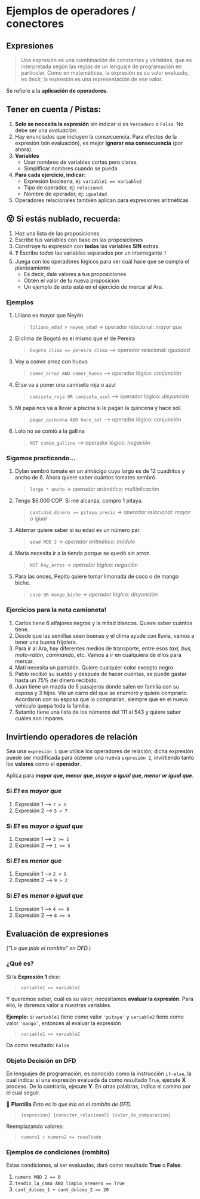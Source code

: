 # Ejemplos de operadores / conectores

## Expresiones
> Una expresión es una combinación de constantes y variables, que es interpretada según las reglas de un lenguaje de programación en particular. Como en matemáticas, la expresión es su valor evaluado, es decir, la expresión es una representación de ese valor.

Se refiere a la **aplicación de operadores.** 

## Tener en cuenta / Pistas:
1. **Solo se necesita la expresión** sin indicar si es `Verdadero` o `Falso`. No debe ser una _evaluación_.
1. Hay enunciados que incluyen la consecuencia. Para efectos de la expresión (sin evaluación), es mejor **ignorar esa consecuencia** (por ahora).
1. **Variables**
    + Usar nombres de variables cortas pero claras.
    + Simplificar nombres cuando se pueda
1. **Para cada ejercicio, indicar:**
    + Expresión booleana, ej: `variable1 == variable2`
    + Tipo de operador, ej: `relacional`
    + Nombre de operador, ej: `igualdad`
1. Operadores relacionales también aplican para expresiones aritméticas

## :dizzy_face: Si estás **nublado**, recuerda:
1. Haz una lista de las proposiciones
1. Escribe tus variables con base en las proposiciones
1. Construye tu expresión con **todas** las variables **SIN** extras.
1. :question: Escribe _todas_ las variables separados por un interrogante `?`
1. Juega con los operadores lógicos para ver cuál hace que se cumpla el planteamiento
    - Es decir, dale valores a tus proposiciones
    - Obtén el valor de tu nueva proposición
    - Un ejemplo de esto está en el ejercicio de mercar al Ara.


### Ejemplos
1. Liliana es mayor que Neyén
    > `liliana_edad > neyen_edad` -> operador relacional: _mayor que_
1. El clima de Bogotá es el mismo que el de Pereira
    > `bogota_clima == pereira_clima` --> operador relacional: _igualdad_
1. Voy a comer arroz con huevo
    > `comer_arroz AND comer_huevo` --> operador lógico: _conjunción_
1. Él se va a poner una camiseta roja o azul
    > `camiseta_roja OR camiseta_azul` --> operador lógico: _disyunción_
1. Mi papá nos va a llevar a piscina si le pagan la quincena y hace sol.
    > `pagar_quincena AND hace_sol` --> operador lógico: conjunción
1. Lolo no se comió a la gallina
    > `NOT comio_gallina` --> operador lógico: _negación_

### Sigamos practicando...
1. Dylan sembró tomate en un almácigo cuyo largo es de 12 cuadritos y ancho de 8. Ahora quiere saber cuántos tomates sembró.
    > `largo * ancho` -> _operador aritmético: multiplicación_
1. Tengo $6.000 COP. Si me alcanza, compro 1 pitaya.
    > `cantidad_dinero >= pitaya_precio` -> _operador relacional: mayor o igual_
1. Aldemar quiere saber si su edad es un número par.
    > `edad MOD 2` -> _operador aritmético: módulo_
1. María necesita ir a la tienda porque se quedó sin arroz.
    > `NOT hay_arroz` -> _operador lógico: negación_
1. Para las onces, Pepito quiere tomar limonada de coco o de mango biche.
    > `coco OR mango_biche` -> _operador lógico: disyunción_

### Ejercicios para la neta camioneta!
1. Carlos tiene 6 alfajores negros y la mitad blancos. Quiere saber cuántos tiene.
1. Desde que las semillas sean buenas y el clima ayude con lluvia, vamos a tener una buena frijolera.
1. Para ir al Ara, hay diferentes medios de transporte, entre esos _taxi, bus, moto-ratón, caminando,_ etc. Vamos a ir en cualquiera de ellos para mercar.
1. Mati necesita un pantalón. Quiere cualquier color excepto negro. 
1. Pablo recibió su sueldo y después de hacer cuentas, se puede gastar hasta un 75% del dinero recibido.
1. Juan tiene un mazda de 5 pasajeros donde salen en familia con su esposa y 3 hijos. Vio un carro del que se enamoró y quiere comprarlo. Acordaron con su esposa que lo comprarían, siempre que en el nuevo vehículo quepa toda la familia.
1. Sutanito tiene una lista de los números del 111 al 543 y quiere saber cuáles son impares.


## Invirtiendo operadores de relación 
Sea una `expresión 1` que utilice los operadores de relación, dicha expresión puede ser modificada para obtener una nueva `expresión 2`, invirtiendo tanto los **valores** como el **operador**.

Aplica para **_mayor que_, _menor que_, _mayor o igual que_, _menor or igual que_**.

### Si _E1_ es _mayor que_
1. Expresión 1 --> `7 > 5`
2. Expresión 2 --> `5 < 7`

### Si _E1_ es _mayor o igual que_
1. Expresión 1 --> `3 >= 1`
2. Expresión 2 --> `1 <= 3`

### Si _E1_ es _menor que_
1. Expresión 1 --> `2 < 9`
2. Expresión 2 --> `9 > 2`

### Si _E1_ es _menor o igual que_
1. Expresión 1 --> `4 <= 8`
2. Expresión 2 --> `8 >= 4`


## Evaluación de expresiones

(_"Lo que pide el rombito" en DFD._)

### ¿Qué es?

Si la **Expresión 1** dice: 
> `variable1 == variable2`

Y queremos saber, cuál es su valor, necesitamos **evaluar la expresión**. Para ello, le daremos valor a nuestras variables.

**Ejemplo:** si `variable1` tiene como valor `'pitaya'` y `variable2` tiene como valor `'mango'`, entonces al evaluar la expresión
> `variable1 == variable2` 

Da como resultado: `False`

### Objeto Decisión en DFD
En lenguajes de programación, es conocido como la instrucción `if-else`, la cual indica: si una expresión evaluada da como resultado `True`, ejecute **X** proceso. De lo contrario, ejecute **Y**. En otras palabras, indica el camino por el cual seguir.

:pushpin: **Plantilla**
_Esto es lo que iría en el rombito de DFD._
> `{expresion} {conector_relacional} {valor_de_comparacion}`

Reemplazando valores:

> `numero1 + numero2 >= resultado`

### Ejemplos de condiciones (rombito)
Estas condiciones, al ser evaluadas, dará como resultado **True** o **False**.
1. `numero MOD 2 == 0`
2. `tendio_la_cama AND limpio_arenero == True`
3. `cant_dulces_1 + cant_dulces_2 >= 20`